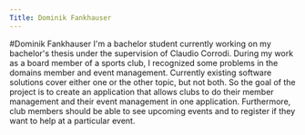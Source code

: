 ```yaml
---
Title: Dominik Fankhauser
---
```

#Dominik Fankhauser
I'm a bachelor student currently working on my bachelor's thesis under the supervision of Claudio Corrodi. During my work as a board member of a sports club, I recognized some problems in the domains member and event management. Currently existing software solutions cover either one or the other topic, but not both. So the goal of the project is to create an application that allows clubs to do their member management and their event management in one application. Furthermore, club members should be able to see upcoming events and to register if they want to help at a particular event.
